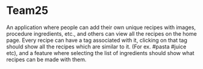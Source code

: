 # Team25

An application where people can add their own unique recipes with images,
procedure ingredients, etc., and others can view all the recipes on the home page.
Every recipe can have a tag associated with it, clicking on that tag should show all
the recipes which are similar to it. (For ex. #pasta #juice etc), and a feature where
selecting the list of ingredients should show what recipes can be made with them.
